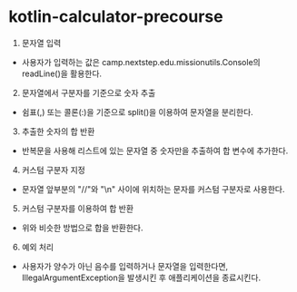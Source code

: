 # kotlin-calculator-precourse

1. 문자열 입력
- 사용자가 입력하는 값은 camp.nextstep.edu.missionutils.Console의 readLine()을 활용한다.

2. 문자열에서 구분자를 기준으로 숫자 추출
- 쉼표(,) 또는 콜론(:)을 기준으로 split()을 이용하여 문자열을 분리한다.

3. 추출한 숫자의 합 반환
- 반복문을 사용해 리스트에 있는 문자열 중 숫자만을 추출하여 합 변수에 추가한다.

4. 커스텀 구분자 지정
- 문자열 앞부분의 "//"와 "\n" 사이에 위치하는 문자를 커스텀 구분자로 사용한다.

5. 커스텀 구분자를 이용하여 합 반환
- 위와 비슷한 방법으로 합을 반환한다.

6. 예외 처리
- 사용자가 양수가 아닌 음수를 입력하거나 문자열을 입력한다면, IllegalArgumentException을 발생시킨 후 애플리케이션을 종료시킨다.